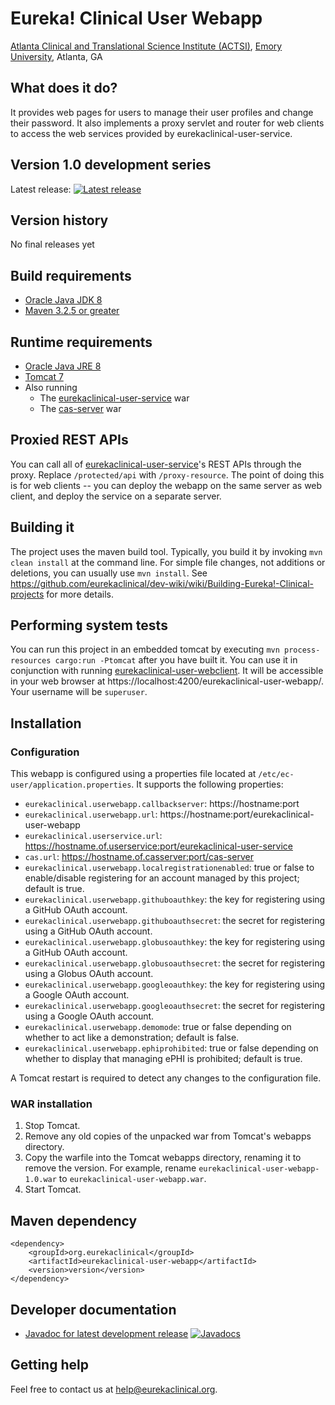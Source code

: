 # Eureka! Clinical User Webapp
[Atlanta Clinical and Translational Science Institute (ACTSI)](http://www.actsi.org), [Emory University](http://www.emory.edu), Atlanta, GA

## What does it do?
It provides web pages for users to manage their user profiles and change their password. It also implements a proxy servlet and router for web clients to access the web services provided by eurekaclinical-user-service.

## Version 1.0 development series
Latest release: [![Latest release](https://maven-badges.herokuapp.com/maven-central/org.eurekaclinical/eurekaclinical-user-webapp/badge.svg)](https://maven-badges.herokuapp.com/maven-central/org.eurekaclinical/eurekaclinical-user-webapp)

## Version history
No final releases yet

## Build requirements
* [Oracle Java JDK 8](http://www.oracle.com/technetwork/java/javase/overview/index.html)
* [Maven 3.2.5 or greater](https://maven.apache.org)

## Runtime requirements
* [Oracle Java JRE 8](http://www.oracle.com/technetwork/java/javase/overview/index.html)
* [Tomcat 7](https://tomcat.apache.org)
* Also running
  * The [eurekaclinical-user-service](https://github.com/eurekaclinical/eurekaclinical-user-service) war
  * The [cas-server](https://github.com/eurekaclinical/cas) war

## Proxied REST APIs
You can call all of [eurekaclinical-user-service](https://github.com/eurekaclinical/eurekaclinical-user-service)'s REST APIs through the proxy. Replace `/protected/api` with `/proxy-resource`. The point of doing this is for web clients -- you can deploy the webapp on the same server as web client, and deploy the service on a separate server.

## Building it
The project uses the maven build tool. Typically, you build it by invoking `mvn clean install` at the command line. For simple file changes, not additions or deletions, you can usually use `mvn install`. See https://github.com/eurekaclinical/dev-wiki/wiki/Building-Eureka!-Clinical-projects for more details.

## Performing system tests
You can run this project in an embedded tomcat by executing `mvn process-resources cargo:run -Ptomcat` after you have built it. You can use it in conjunction with running [eurekaclinical-user-webclient](https://github.com/eurekaclinical/eurekaclinical-user-webclient). It will be accessible in your web browser at https://localhost:4200/eurekaclinical-user-webapp/. Your username will be `superuser`.

## Installation
### Configuration
This webapp is configured using a properties file located at `/etc/ec-user/application.properties`. It supports the following properties:
* `eurekaclinical.userwebapp.callbackserver`: https://hostname:port
* `eurekaclinical.userwebapp.url`: https://hostname:port/eurekaclinical-user-webapp
* `eurekaclinical.userservice.url`: https://hostname.of.userservice:port/eurekaclinical-user-service
* `cas.url`: https://hostname.of.casserver:port/cas-server
* `eurekaclinical.userwebapp.localregistrationenabled`: true or false to enable/disable registering for an account managed by this project; default is true.
* `eurekaclinical.userwebapp.githuboauthkey`: the key for registering using a GitHub OAuth account.
* `eurekaclinical.userwebapp.githuboauthsecret`:  the secret for registering using a GitHub OAuth account.
* `eurekaclinical.userwebapp.globusoauthkey`:  the key for registering using a GitHub OAuth account.
* `eurekaclinical.userwebapp.globusoauthsecret`:  the secret for registering using a Globus OAuth account.
* `eurekaclinical.userwebapp.googleoauthkey`:  the key for registering using a Google OAuth account.
* `eurekaclinical.userwebapp.googleoauthsecret`:  the secret for registering using a Google OAuth account.
* `eurekaclinical.userwebapp.demomode`: true or false depending on whether to act like a demonstration; default is false.
* `eurekaclinical.userwebapp.ephiprohibited`: true or false depending on whether to display that managing ePHI is prohibited; default is true.

A Tomcat restart is required to detect any changes to the configuration file.

### WAR installation
1) Stop Tomcat.
2) Remove any old copies of the unpacked war from Tomcat's webapps directory.
3) Copy the warfile into the Tomcat webapps directory, renaming it to remove the version. For example, rename `eurekaclinical-user-webapp-1.0.war` to `eurekaclinical-user-webapp.war`.
4) Start Tomcat.

## Maven dependency
```
<dependency>
    <groupId>org.eurekaclinical</groupId>
    <artifactId>eurekaclinical-user-webapp</artifactId>
    <version>version</version>
</dependency>
```

## Developer documentation
* [Javadoc for latest development release](http://javadoc.io/doc/org.eurekaclinical/eurekaclinical-user-webapp) [![Javadocs](http://javadoc.io/badge/org.eurekaclinical/eurekaclinical-user-webapp.svg)](http://javadoc.io/doc/org.eurekaclinical/eurekaclinical-user-webapp)

## Getting help
Feel free to contact us at help@eurekaclinical.org.

